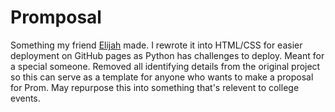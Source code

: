 # Promposal

Something my friend [Elijah](https://github.com/ESilguero1/) made. I rewrote it into HTML/CSS for easier deployment on GitHub pages as Python has challenges to deploy. Meant for a special someone. Removed all identifying details from the original project so this can serve as a template for anyone who wants to make a proposal for Prom. May repurpose this into something that's relevent to college events. 
